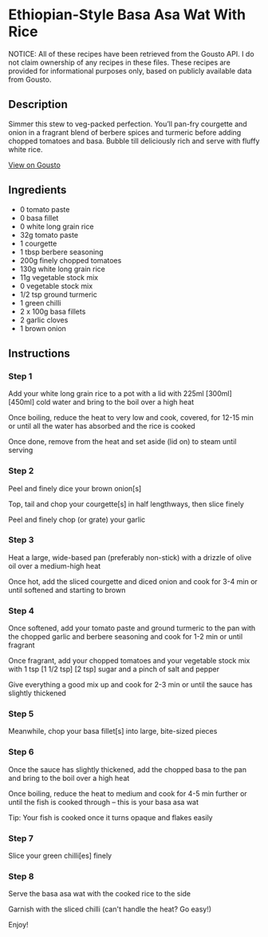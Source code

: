 # Ethiopian-Style Basa Asa Wat With Rice

NOTICE: All of these recipes have been retrieved from the Gousto API. I do not claim ownership of any recipes in these files. These recipes are provided for informational purposes only, based on publicly available data from Gousto.

## Description

Simmer this stew to veg-packed perfection. You’ll pan-fry courgette and onion in a fragrant blend of berbere spices and turmeric before adding chopped tomatoes and basa. Bubble till deliciously rich and serve with fluffy white rice.

[View on Gousto](https://www.gousto.co.uk/recipes/cookbook/ethiopian-style-basa-asa-wat-with-rice)

## Ingredients

- 0 tomato paste
- 0 basa fillet
- 0 white long grain rice
- 32g tomato paste
- 1 courgette
- 1 tbsp berbere seasoning
- 200g finely chopped tomatoes
- 130g white long grain rice
- 11g vegetable stock mix
- 0 vegetable stock mix
- 1/2 tsp ground turmeric
- 1 green chilli
- 2 x 100g basa fillets
- 2 garlic cloves
- 1 brown onion

## Instructions


### Step 1

Add your white long grain rice to a pot with a lid with 225ml <span class="text-purple">[300ml] </span><span class="text-danger">[450ml] </span>cold water and bring to the boil over a high heat

Once boiling, reduce the heat to very low and cook, covered, for 12-15 min or until all the water has absorbed and the rice is cooked

Once done, remove from the heat and set aside (lid on) to steam until serving


### Step 2

Peel and finely dice your brown onion[s]

Top, tail and chop your courgette[s] in half lengthways, then slice finely

Peel and finely chop (or grate) your garlic


### Step 3

Heat a large, wide-based pan (preferably non-stick) with a drizzle of olive oil over a medium-high heat

Once hot, add the sliced courgette and diced onion and cook for 3-4 min or until softened and starting to brown


### Step 4

Once softened, add your tomato paste and ground turmeric to the pan with the chopped garlic and berbere seasoning and cook for 1-2 min or until fragrant

Once fragrant, add your chopped tomatoes and your vegetable stock mix with 1 tsp <span class="text-purple">[1 1/2 tsp]</span><span class="text-danger"> [2 tsp] </span>sugar and a pinch of salt and pepper

Give everything a good mix up and cook for 2-3 min or until the sauce has slightly thickened


### Step 5

Meanwhile, chop your basa fillet[s] into large, bite-sized pieces


### Step 6

Once the sauce has slightly thickened, add the chopped basa to the pan and bring to the boil over a high heat

Once boiling, reduce the heat to medium and cook for 4-5 min further or until the fish is cooked through – this is your basa asa wat

Tip: Your fish is cooked once it turns opaque and flakes easily


### Step 7

Slice your green chilli[es] finely

### Step 8

Serve the basa asa wat with the cooked rice to the side

Garnish with the sliced chilli (can't handle the heat? Go easy!)

Enjoy!

